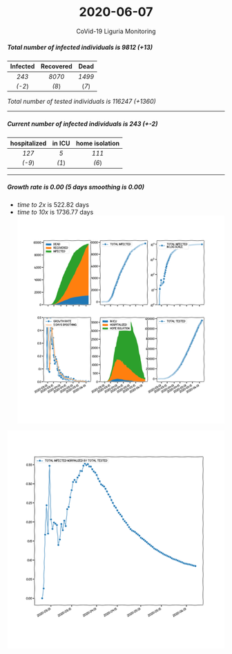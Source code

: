 <div align='center'>

# 2020-06-07
CoVid-19 Liguria Monitoring
</div>

##### Total number of infected individuals is 9812 (+13)
Infected | Recovered | Dead
:---: | :---: | :---:
*243* | *8070* | *1499*
*(-2*) | *(8*) | (*7*)

*Total number of tested individuals is 116247 (+1360)*
***
##### Current number of infected individuals is 243 (+-2)
hospitalized | in ICU | home isolation
:---: | :---: | :---:
*127* |*5* |*111*
*(-9*) |*(1*) |*(6*)
***
##### Growth rate is 0.00 (5 days smoothing is 0.00)
- *time to 2x* is 522.82 days
- *time to 10x* is 1736.77 days
![stats][stats]

![infected_normalized][infected_normalized]

[stats]: stats_Liguria.png
[infected_normalized]: infected_normalized_Liguria.png
